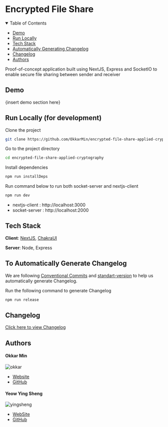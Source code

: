# Encrypted File Share

<details open>
    <summary>Table of Contents</summary>
<ul>
    <li><a href="#demo">Demo</a></li>
    <li><a href="#run-locally">Run Locally</a></li>
    <li><a href="#tech-stack">Tech Stack</a></li>
    <li><a href="#automatically-generating-changelog">Automatically Generating Changelog</a></li>
    <li><a href="#changelog">Changelog</a></li>
    <li><a href="#authors">Authors</a></li>
</ul>
</details>
<p>

Proof-of-concept application built using NextJS, Express and SocketIO to enable secure file sharing between sender and receiver

## Demo

{insert demo section here}

## Run Locally (for development)

Clone the project

```bash
git clone https://github.com/OkkarMin/encrypted-file-share-applied-cryptography
```

Go to the project directory

```bash
cd encrypted-file-share-applied-cryptography
```

Install dependencies

```bash
npm run installDeps
```

Run command below to run both socket-server and nextjs-client

```bash
npm run dev
```

- nextjs-client : http://localhost:3000
- socket-server : http://localhost:2000

## Tech Stack

**Client**: [NextJS](http://nextjs.org), [ChakraUI](http://chakra-ui.com)

**Server**: Node, Express

## To Automatically Generate Changelog

We are following [Conventional Commits](https://conventionalcommits.org/) and [standart-version](https://github.com/conventional-changelog/standard-version) to help us automatically generate Changelog.

Run the following command to generate Changelog

```bash
npm run release
```

## Changelog

[Click here to view Changelog](./CHANGELOG.md)

## Authors

#### Okkar Min

<img src="https://avatars.githubusercontent.com/u/24297303?s=50&v=4" alt="okkar"  />

- [Website](https://okkarm.in)
- [GitHub](https://github.com/OkkarMin)

#### Yeow Ying Sheng

<img src="https://avatars.githubusercontent.com/u/70012669?s=50&v=4" alt="yingsheng"  />

- [WebSite](https://yeowys.com)
- [GitHub](https://github.com/dannyyys)
